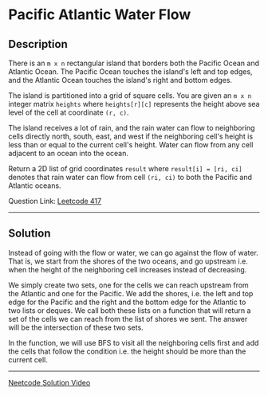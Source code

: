 # Pacific Atlantic Water Flow

## Description

There is an `m x n` rectangular island that borders both the Pacific Ocean and Atlantic Ocean. The Pacific Ocean touches the island's left and top edges, and the Atlantic Ocean touches the island's right and bottom edges.

The island is partitioned into a grid of square cells. You are given an `m x n` integer matrix `heights` where `heights[r][c]` represents the height above sea level of the cell at coordinate `(r, c)`.

The island receives a lot of rain, and the rain water can flow to neighboring cells directly north, south, east, and west if the neighboring cell's height is less than or equal to the current cell's height. Water can flow from any cell adjacent to an ocean into the ocean.

Return a 2D list of grid coordinates `result` where `result[i] = [ri, ci]` denotes that rain water can flow from cell `(ri, ci)` to both the Pacific and Atlantic oceans.


Question Link: [Leetcode 417](https://leetcode.com/problems/pacific-atlantic-water-flow/description/)

---
## Solution

Instead of going with the flow or water, we can go against the flow of water. That is, we start from the shores of the two oceans, and go upstream i.e. when the height of the neighboring cell increases instead of decreasing. 

We simply create two sets, one for the cells we can reach upstream from the Atlantic and one for the Pacific. We add the shores, i.e. the left and top edge for the Pacific and the right and the bottom edge for the Atlantic to two lists or deques. We call both these lists on a function that will return a set of the cells we can reach from the list of shores we sent. The answer will be the intersection of these two sets. 

In the function, we will use BFS to visit all the neighboring cells first and add the cells that follow the condition i.e. the height should be more than the current cell.

---

[Neetcode Solution Video](https://youtu.be/s-VkcjHqkGI)